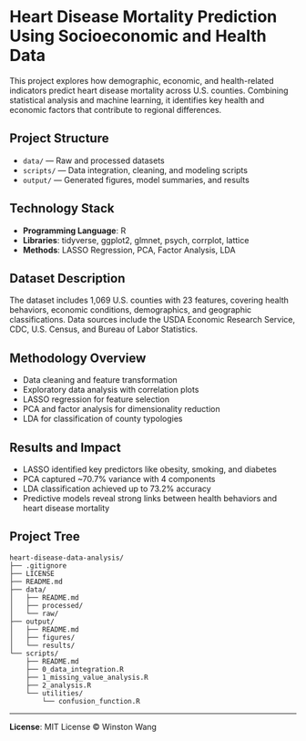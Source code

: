 # Heart Disease Mortality Prediction Using Socioeconomic and Health Data

This project explores how demographic, economic, and health-related indicators predict heart disease mortality across U.S. counties. Combining statistical analysis and machine learning, it identifies key health and economic factors that contribute to regional differences.

## Project Structure

- `data/` — Raw and processed datasets
- `scripts/` — Data integration, cleaning, and modeling scripts
- `output/` — Generated figures, model summaries, and results

##  Technology Stack

- **Programming Language**: R
- **Libraries**: tidyverse, ggplot2, glmnet, psych, corrplot, lattice
- **Methods**: LASSO Regression, PCA, Factor Analysis, LDA

##  Dataset Description

The dataset includes 1,069 U.S. counties with 23 features, covering health behaviors, economic conditions, demographics, and geographic classifications. Data sources include the USDA Economic Research Service, CDC, U.S. Census, and Bureau of Labor Statistics.

##  Methodology Overview

- Data cleaning and feature transformation
- Exploratory data analysis with correlation plots
- LASSO regression for feature selection
- PCA and factor analysis for dimensionality reduction
- LDA for classification of county typologies

## Results and Impact

- LASSO identified key predictors like obesity, smoking, and diabetes
- PCA captured ~70.7% variance with 4 components
- LDA classification achieved up to 73.2% accuracy
- Predictive models reveal strong links between health behaviors and heart disease mortality

## Project Tree

```
heart-disease-data-analysis/
├── .gitignore
├── LICENSE
├── README.md
├── data/
│   ├── README.md
│   ├── processed/
│   └── raw/
├── output/
│   ├── README.md
│   ├── figures/
│   └── results/
└── scripts/
    ├── README.md
    ├── 0_data_integration.R
    ├── 1_missing_value_analysis.R
    ├── 2_analysis.R
    └── utilities/
        └── confusion_function.R
```

---

**License**: MIT License © Winston Wang
